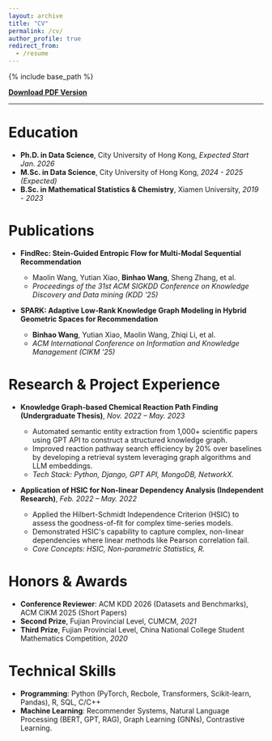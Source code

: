 ```yaml
---
layout: archive
title: "CV"
permalink: /cv/
author_profile: true
redirect_from:
  - /resume
---
```


{% include base_path %}

[**Download PDF Version**](/files/Binhao_Wang_CV.pdf)

---

Education
======
*   **Ph.D. in Data Science**, City University of Hong Kong, *Expected Start Jan. 2026*
*   **M.Sc. in Data Science**, City University of Hong Kong, *2024 - 2025 (Expected)*
*   **B.Sc. in Mathematical Statistics & Chemistry**, Xiamen University, *2019 - 2023*

Publications
======
*   **FindRec: Stein-Guided Entropic Flow for Multi-Modal Sequential Recommendation**
    *   Maolin Wang, Yutian Xiao, **Binhao Wang**, Sheng Zhang, et al.
    *   *Proceedings of the 31st ACM SIGKDD Conference on Knowledge Discovery and Data mining (KDD '25)*

*   **SPARK: Adaptive Low-Rank Knowledge Graph Modeling in Hybrid Geometric Spaces for Recommendation**
    *   **Binhao Wang**, Yutian Xiao, Maolin Wang, Zhiqi Li, et al.
    *   *ACM International Conference on Information and Knowledge Management (CIKM '25)*

Research & Project Experience
======
*   **Knowledge Graph-based Chemical Reaction Path Finding (Undergraduate Thesis)**, *Nov. 2022 – May. 2023*
    *   Automated semantic entity extraction from 1,000+ scientific papers using GPT API to construct a structured knowledge graph.
    *   Improved reaction pathway search efficiency by 20% over baselines by developing a retrieval system leveraging graph algorithms and LLM embeddings.
    *   *Tech Stack: Python, Django, GPT API, MongoDB, NetworkX.*

*   **Application of HSIC for Non-linear Dependency Analysis (Independent Research)**, *Feb. 2022 – May. 2022*
    *   Applied the Hilbert-Schmidt Independence Criterion (HSIC) to assess the goodness-of-fit for complex time-series models.
    *   Demonstrated HSIC's capability to capture complex, non-linear dependencies where linear methods like Pearson correlation fail.
    *   *Core Concepts: HSIC, Non-parametric Statistics, R.*

Honors & Awards
======
*   **Conference Reviewer**: ACM KDD 2026 (Datasets and Benchmarks), ACM CIKM 2025 (Short Papers)
*   **Second Prize**, Fujian Provincial Level, CUMCM, *2021*
*   **Third Prize**, Fujian Provincial Level, China National College Student Mathematics Competition, *2020*

Technical Skills
======
*   **Programming**: Python (PyTorch, Recbole, Transformers, Scikit-learn, Pandas), R, SQL, C/C++
*   **Machine Learning**: Recommender Systems, Natural Language Processing (BERT, GPT, RAG), Graph Learning (GNNs), Contrastive Learning.
